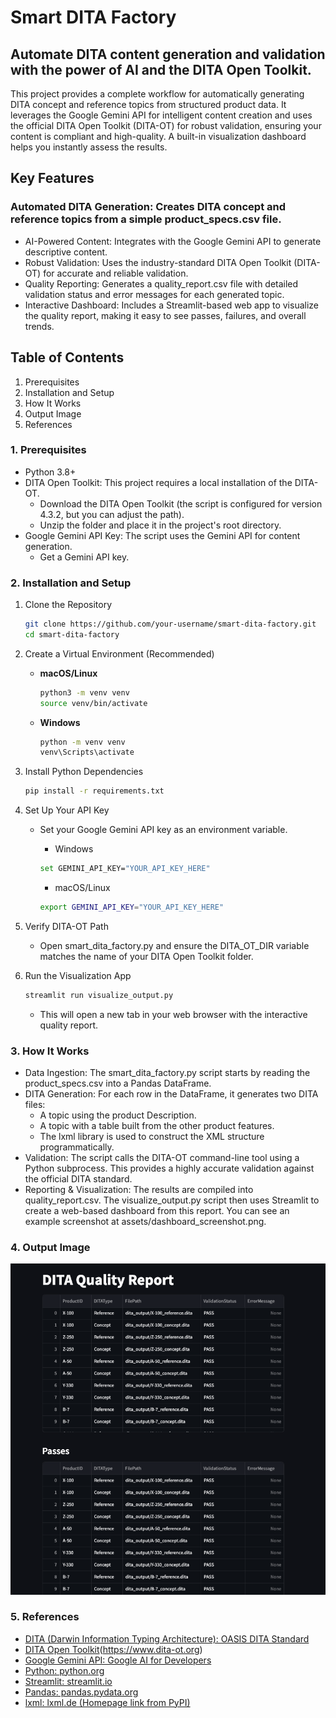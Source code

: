 # Smart DITA Factory 
## Automate DITA content generation and validation with the power of AI and the DITA Open Toolkit.

This project provides a complete workflow for automatically generating DITA concept and reference topics from structured product data. It leverages the Google Gemini API for intelligent content creation and uses the official DITA Open Toolkit (DITA-OT) for robust validation, ensuring your content is compliant and high-quality. A built-in visualization dashboard helps you instantly assess the results.

## Key Features
### Automated DITA Generation: Creates DITA concept and reference topics from a simple product_specs.csv file.
- AI-Powered Content: Integrates with the Google Gemini API to generate descriptive content.
- Robust Validation: Uses the industry-standard DITA Open Toolkit (DITA-OT) for accurate and reliable validation.
- Quality Reporting: Generates a quality_report.csv file with detailed validation status and error messages for each generated topic.
- Interactive Dashboard: Includes a Streamlit-based web app to visualize the quality report, making it easy to see passes, failures, and overall trends.

## Table of Contents
1. Prerequisites
2. Installation and Setup
3. How It Works
4. Output Image
5. References

### 1. Prerequisites
- Python 3.8+
- DITA Open Toolkit: This project requires a local installation of the DITA-OT.
    - Download the DITA Open Toolkit (the script is configured for version 4.3.2, but you can adjust the path).
    - Unzip the folder and place it in the project's root directory.
- Google Gemini API Key: The script uses the Gemini API for content generation.
    - Get a Gemini API key.


### 2. Installation and Setup
1. Clone the Repository

    ```bash
    git clone https://github.com/your-username/smart-dita-factory.git
    cd smart-dita-factory
    ```

2. Create a Virtual Environment (Recommended)
    * **macOS/Linux**
        ```bash
        python3 -m venv venv
        source venv/bin/activate
        ```
    * **Windows**
        ```bash
        python -m venv venv
        venv\Scripts\activate
        ```
3. Install Python Dependencies

    ```bash
    pip install -r requirements.txt
    ```

4. Set Up Your API Key
    - Set your Google Gemini API key as an environment variable.
        - Windows
        ```bash
        set GEMINI_API_KEY="YOUR_API_KEY_HERE"
        ```

        - macOS/Linux
        ```bash
        export GEMINI_API_KEY="YOUR_API_KEY_HERE"
        ```

5. Verify DITA-OT Path
    - Open smart_dita_factory.py and ensure the DITA_OT_DIR variable matches the name of your DITA Open Toolkit folder.

6. Run the Visualization App
    ```bash
    streamlit run visualize_output.py
    ```
    - This will open a new tab in your web browser with the interactive quality report.

### 3. How It Works
- Data Ingestion: The smart_dita_factory.py script starts by reading the product_specs.csv into a Pandas DataFrame.
- DITA Generation: For each row in the DataFrame, it generates two DITA files:
    - A <concept> topic using the product Description.
    - A <reference> topic with a <properties> table built from the other product features.
    - The lxml library is used to construct the XML structure programmatically.
- Validation: The script calls the DITA-OT command-line tool using a Python subprocess. This provides a highly accurate validation against the official DITA standard.
- Reporting & Visualization: The results are compiled into quality_report.csv. The visualize_output.py script then uses Streamlit to create a web-based dashboard from this report. You can see an example screenshot at assets/dashboard_screenshot.png.

### 4. Output Image

![Dashboard Screenshot](https://github.com/sephcodes66/Smart_Dita_Factory/raw/main/assets/dashboard_screenshot.png)

### 5. References
- [DITA (Darwin Information Typing Architecture): OASIS DITA Standard](https://www.oasis-open.org/committees/tc_home.php?wg_abbrev=dita)
- [DITA Open Toolkit](dita-ot.org)(https://www.dita-ot.org)
- [Google Gemini API: Google AI for Developers](https://ai.google.dev)
- [Python: python.org](https://www.python.org)
- [Streamlit: streamlit.io](https://streamlit.io)
- [Pandas: pandas.pydata.org](https://pandas.pydata.org)
- [lxml: lxml.de (Homepage link from PyPI)](https://lxml.de)
